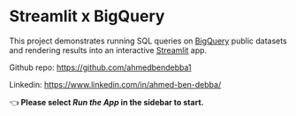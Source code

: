 # Streamlit x BigQuery

This project demonstrates running SQL queries on [BigQuery](https://cloud.google.com/bigquery/) public datasets and rendering results into an interactive [Streamlit](https://streamlit.io) app.


Github repo: https://github.com/ahmedbendebba1

Linkedin: https://www.linkedin.com/in/ahmed-ben-debba/

👈 **Please select _Run the App_ in the sidebar to start.**

